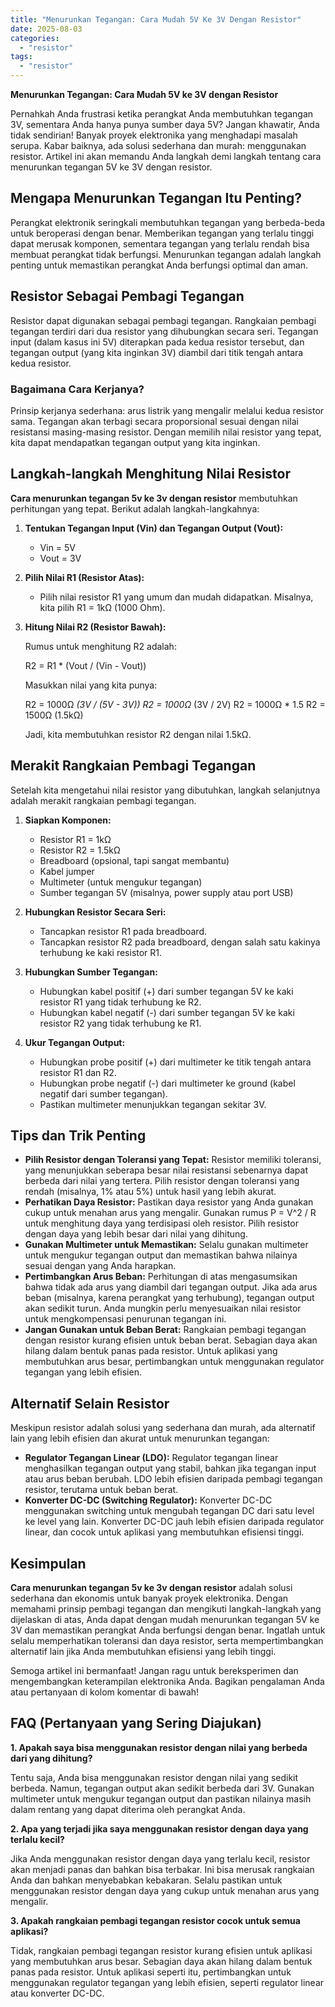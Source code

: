 ```yaml
---
title: "Menurunkan Tegangan: Cara Mudah 5V Ke 3V Dengan Resistor"
date: 2025-08-03
categories: 
  - "resistor"
tags: 
  - "resistor"
---
```


**Menurunkan Tegangan: Cara Mudah 5V ke 3V dengan Resistor**

Pernahkah Anda frustrasi ketika perangkat Anda membutuhkan tegangan 3V, sementara Anda hanya punya sumber daya 5V? Jangan khawatir, Anda tidak sendirian! Banyak proyek elektronika yang menghadapi masalah serupa. Kabar baiknya, ada solusi sederhana dan murah: menggunakan resistor. Artikel ini akan memandu Anda langkah demi langkah tentang cara menurunkan tegangan 5V ke 3V dengan resistor.

## Mengapa Menurunkan Tegangan Itu Penting?

Perangkat elektronik seringkali membutuhkan tegangan yang berbeda-beda untuk beroperasi dengan benar. Memberikan tegangan yang terlalu tinggi dapat merusak komponen, sementara tegangan yang terlalu rendah bisa membuat perangkat tidak berfungsi. Menurunkan tegangan adalah langkah penting untuk memastikan perangkat Anda berfungsi optimal dan aman.

## Resistor Sebagai Pembagi Tegangan

Resistor dapat digunakan sebagai pembagi tegangan. Rangkaian pembagi tegangan terdiri dari dua resistor yang dihubungkan secara seri. Tegangan input (dalam kasus ini 5V) diterapkan pada kedua resistor tersebut, dan tegangan output (yang kita inginkan 3V) diambil dari titik tengah antara kedua resistor.

### Bagaimana Cara Kerjanya?

Prinsip kerjanya sederhana: arus listrik yang mengalir melalui kedua resistor sama. Tegangan akan terbagi secara proporsional sesuai dengan nilai resistansi masing-masing resistor. Dengan memilih nilai resistor yang tepat, kita dapat mendapatkan tegangan output yang kita inginkan.

## Langkah-langkah Menghitung Nilai Resistor

**Cara menurunkan tegangan 5v ke 3v dengan resistor** membutuhkan perhitungan yang tepat. Berikut adalah langkah-langkahnya:

1. **Tentukan Tegangan Input (Vin) dan Tegangan Output (Vout):**
    
    - Vin = 5V
    - Vout = 3V
2. **Pilih Nilai R1 (Resistor Atas):**
    
    - Pilih nilai resistor R1 yang umum dan mudah didapatkan. Misalnya, kita pilih R1 = 1kΩ (1000 Ohm).
3. **Hitung Nilai R2 (Resistor Bawah):**
    
    Rumus untuk menghitung R2 adalah:
    
    R2 = R1 \* (Vout / (Vin - Vout))
    
    Masukkan nilai yang kita punya:
    
    R2 = 1000Ω _(3V / (5V - 3V)) R2 = 1000Ω_ (3V / 2V) R2 = 1000Ω \* 1.5 R2 = 1500Ω (1.5kΩ)
    
    Jadi, kita membutuhkan resistor R2 dengan nilai 1.5kΩ.
    

## Merakit Rangkaian Pembagi Tegangan

Setelah kita mengetahui nilai resistor yang dibutuhkan, langkah selanjutnya adalah merakit rangkaian pembagi tegangan.

1. **Siapkan Komponen:**
    
    - Resistor R1 = 1kΩ
    - Resistor R2 = 1.5kΩ
    - Breadboard (opsional, tapi sangat membantu)
    - Kabel jumper
    - Multimeter (untuk mengukur tegangan)
    - Sumber tegangan 5V (misalnya, power supply atau port USB)
2. **Hubungkan Resistor Secara Seri:**
    
    - Tancapkan resistor R1 pada breadboard.
    - Tancapkan resistor R2 pada breadboard, dengan salah satu kakinya terhubung ke kaki resistor R1.
3. **Hubungkan Sumber Tegangan:**
    
    - Hubungkan kabel positif (+) dari sumber tegangan 5V ke kaki resistor R1 yang tidak terhubung ke R2.
    - Hubungkan kabel negatif (-) dari sumber tegangan 5V ke kaki resistor R2 yang tidak terhubung ke R1.
4. **Ukur Tegangan Output:**
    
    - Hubungkan probe positif (+) dari multimeter ke titik tengah antara resistor R1 dan R2.
    - Hubungkan probe negatif (-) dari multimeter ke ground (kabel negatif dari sumber tegangan).
    - Pastikan multimeter menunjukkan tegangan sekitar 3V.

## Tips dan Trik Penting

- **Pilih Resistor dengan Toleransi yang Tepat:** Resistor memiliki toleransi, yang menunjukkan seberapa besar nilai resistansi sebenarnya dapat berbeda dari nilai yang tertera. Pilih resistor dengan toleransi yang rendah (misalnya, 1% atau 5%) untuk hasil yang lebih akurat.
- **Perhatikan Daya Resistor:** Pastikan daya resistor yang Anda gunakan cukup untuk menahan arus yang mengalir. Gunakan rumus P = V^2 / R untuk menghitung daya yang terdisipasi oleh resistor. Pilih resistor dengan daya yang lebih besar dari nilai yang dihitung.
- **Gunakan Multimeter untuk Memastikan:** Selalu gunakan multimeter untuk mengukur tegangan output dan memastikan bahwa nilainya sesuai dengan yang Anda harapkan.
- **Pertimbangkan Arus Beban:** Perhitungan di atas mengasumsikan bahwa tidak ada arus yang diambil dari tegangan output. Jika ada arus beban (misalnya, karena perangkat yang terhubung), tegangan output akan sedikit turun. Anda mungkin perlu menyesuaikan nilai resistor untuk mengkompensasi penurunan tegangan ini.
- **Jangan Gunakan untuk Beban Berat:** Rangkaian pembagi tegangan dengan resistor kurang efisien untuk beban berat. Sebagian daya akan hilang dalam bentuk panas pada resistor. Untuk aplikasi yang membutuhkan arus besar, pertimbangkan untuk menggunakan regulator tegangan yang lebih efisien.

## Alternatif Selain Resistor

Meskipun resistor adalah solusi yang sederhana dan murah, ada alternatif lain yang lebih efisien dan akurat untuk menurunkan tegangan:

- **Regulator Tegangan Linear (LDO):** Regulator tegangan linear menghasilkan tegangan output yang stabil, bahkan jika tegangan input atau arus beban berubah. LDO lebih efisien daripada pembagi tegangan resistor, terutama untuk beban berat.
- **Konverter DC-DC (Switching Regulator):** Konverter DC-DC menggunakan switching untuk mengubah tegangan DC dari satu level ke level yang lain. Konverter DC-DC jauh lebih efisien daripada regulator linear, dan cocok untuk aplikasi yang membutuhkan efisiensi tinggi.

## Kesimpulan

**Cara menurunkan tegangan 5v ke 3v dengan resistor** adalah solusi sederhana dan ekonomis untuk banyak proyek elektronika. Dengan memahami prinsip pembagi tegangan dan mengikuti langkah-langkah yang dijelaskan di atas, Anda dapat dengan mudah menurunkan tegangan 5V ke 3V dan memastikan perangkat Anda berfungsi dengan benar. Ingatlah untuk selalu memperhatikan toleransi dan daya resistor, serta mempertimbangkan alternatif lain jika Anda membutuhkan efisiensi yang lebih tinggi.

Semoga artikel ini bermanfaat! Jangan ragu untuk bereksperimen dan mengembangkan keterampilan elektronika Anda. Bagikan pengalaman Anda atau pertanyaan di kolom komentar di bawah!

## FAQ (Pertanyaan yang Sering Diajukan)

**1\. Apakah saya bisa menggunakan resistor dengan nilai yang berbeda dari yang dihitung?**

Tentu saja, Anda bisa menggunakan resistor dengan nilai yang sedikit berbeda. Namun, tegangan output akan sedikit berbeda dari 3V. Gunakan multimeter untuk mengukur tegangan output dan pastikan nilainya masih dalam rentang yang dapat diterima oleh perangkat Anda.

**2\. Apa yang terjadi jika saya menggunakan resistor dengan daya yang terlalu kecil?**

Jika Anda menggunakan resistor dengan daya yang terlalu kecil, resistor akan menjadi panas dan bahkan bisa terbakar. Ini bisa merusak rangkaian Anda dan bahkan menyebabkan kebakaran. Selalu pastikan untuk menggunakan resistor dengan daya yang cukup untuk menahan arus yang mengalir.

**3\. Apakah rangkaian pembagi tegangan resistor cocok untuk semua aplikasi?**

Tidak, rangkaian pembagi tegangan resistor kurang efisien untuk aplikasi yang membutuhkan arus besar. Sebagian daya akan hilang dalam bentuk panas pada resistor. Untuk aplikasi seperti itu, pertimbangkan untuk menggunakan regulator tegangan yang lebih efisien, seperti regulator linear atau konverter DC-DC.
